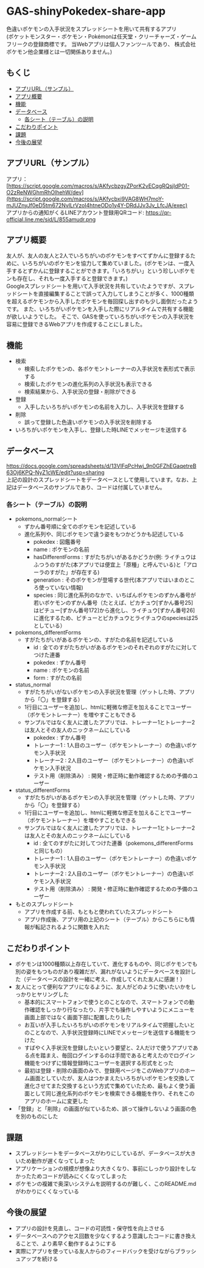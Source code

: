 # GAS-shinyPokedex-share-app
色違いポケモンの入手状況をスプレッドシートを用いて共有するアプリ<br>
(ポケットモンスター・ポケモン・Pokémonは任天堂・クリーチャーズ・ゲームフリークの登録商標です。 当Webアプリは個人ファンツールであり、 株式会社ポケモン他企業様とは一切関係ありません。)

## もくじ
- [アプリURL（サンプル）](#アプリurlサンプル)
- [アプリ概要](#アプリ概要)
- [機能](#機能)
- [データベース](#データベース)
  - [各シート（テーブル）の説明](#各シートテーブルの説明)
- [こだわりポイント](#こだわりポイント)
- [課題](#課題)
- [今後の展望](#今後の展望)

## アプリURL（サンプル）
アプリ： [https://script.google.com/macros/s/AKfycbzgyZPorK2vECqgRQsjldP01-O2zReNWGhmRhOlhehW/dev](https://script.google.com/macros/s/AKfycbxi9VAG8WH7moY-mJUZnyJf0eD5tm672NvlLrVzoI4htneODo1y4Y-DRdJJv3Jv_LfcJA/exec)
<br>
アプリからの通知がくるLINEアカウント登録用QRコード: https://qr-official.line.me/sid/L/855amudr.png

## アプリ概要
友人が、友人の友人と2人でいろちがいのポケモンをすべてずかんに登録するために、いろちがいのポケモンを協力して集めていました。(ポケモンは、一度入手するとずかんに登録することができます。「いろちがい」という珍しいポケモンも存在し、それも一度入手すると登録できます。)<br>
Googleスプレッドシートを用いて入手状況を共有していたようですが、スプレッドシートを直接編集することで誤って入力してしまうことが多く、1000種類を超えるポケモンから入手したポケモンを毎回探し出すのも少し面倒だったようです。
また、いろちがいポケモンを入手した際にリアルタイムで共有する機能が欲しいようでした。
そこで、GASを使っていろちがいポケモンの入手状況を容易に登録できるWebアプリを作成することにしました。

## 機能
- 検索
  - 検索したポケモンの、各ポケモントレーナーの入手状況を表形式で表示する
  - 検索したポケモンの進化系列の入手状況も表示できる
  - 検索結果から、入手状況の登録・削除ができる
- 登録
  - 入手したいろちがいポケモンの名前を入力し、入手状況を登録する
- 削除
  - 誤って登録した色違いポケモンの入手状況を削除する
- いろちがいポケモンを入手し、登録した時LINEでメッセージを送信する

## データベース
https://docs.google.com/spreadsheets/d/13VlFqPcHwj_9n0GFZhEGaqetreB63Oj6KPQ-NyZ1cWE/edit?usp=sharing <br>
上記の設計のスプレッドシートをデータベースとして使用しています。なお、上記はデータベースのサンプルであり、コードは付属していません。<br>
### 各シート（テーブル）の説明
- pokemons_normalシート
  - ずかん番号順に全てのポケモンを記述している
  - 進化系列や、同じポケモンで違う姿をもつかどうかも記述している
    - pokedex : 図鑑番号
    - name : ポケモンの名前
    - hasDifferentForms : すがたちがいがあるかどうか(例: ライチュウはふつうのすがた(本アプリでは便宜上「原種」と呼んでいる)と「アローラのすがた」が存在する)
    - generation : そのポケモンが登場する世代(本アプリではいまのところ使っていない情報)
    - species : 同じ進化系列のなかで、いちばんポケモンのずかん番号が若いポケモンのずかん番号（たとえば、ピカチュウ[ずかん番号25]はピチュー[ずかん番号172]から進化し、ライチュウ[ずかん番号26]に進化するため、ピチューとピカチュウとライチュウのspeciesは25としている）
- pokemons_differentForms
  - すがたちがいがあるポケモンの、すがたの名前を記述している
    - id : 全てのすがたちがいがあるポケモンのそれぞれのすがたに対してつけた連番
    - pokedex : ずかん番号
    - name : ポケモンの名前
    - form : すがたの名前
- status_normal
  - すがたちがいがないポケモンの入手状況を管理（ゲットした時、アプリから「〇」を登録する）
  - 1行目にユーザーを追加し、htmlに軽微な修正を加えることでユーザー（ポケモントレーナー）を増やすこともできる
  - サンプルではなく友人に渡したアプリでは、トレーナー1とトレーナー2は友人とその友人のニックネームにしている
    - pokedex : ずかん番号
    - トレーナー1 : 1人目のユーザー（ポケモントレーナー）の色違いポケモン入手状況
    - トレーナー2 : 2人目のユーザー（ポケモントレーナー）の色違いポケモン入手状況
    - テスト用（削除済み） : 開発・修正時に動作確認するための予備のユーザー
- status_differentForms
  - すがたちがいがあるポケモンの入手状況を管理（ゲットした時、アプリから「〇」を登録する）
  - 1行目にユーザーを追加し、htmlに軽微な修正を加えることでユーザー（ポケモントレーナー）を増やすこともできる
  - サンプルではなく友人に渡したアプリでは、トレーナー1とトレーナー2は友人とその友人のニックネームにしている
    - id : 全てのすがたに対してつけた連番（pokemons_differentFormsと同じもの）
    - トレーナー1 : 1人目のユーザー（ポケモントレーナー）の色違いポケモン入手状況
    - トレーナー2 : 2人目のユーザー（ポケモントレーナー）の色違いポケモン入手状況
    - テスト用（削除済み） : 開発・修正時に動作確認するための予備のユーザー 
- もとのスプレッドシート
  - アプリを作成する前、もともと使われていたスプレッドシート
  - アプリ作成後、アプリ用の上記のシート（テーブル）からこちらにも情報が転記されるように関数を入れた

## こだわりポイント
- ポケモンは1000種類以上存在していて、進化するものや、同じポケモンでも別の姿をもつものがあり複雑だが、漏れがないようにデータベースを設計した（データベースの設計を一緒に考え、作成してくれた友人に感謝！）
- 友人にとって便利なアプリになるように、友人がどのように使いたいかをしっかりヒヤリングした
  - 基本的にスマートフォンで使うとのことなので、スマートフォンでの動作確認をしっかり行なったり、片手でも操作しやすいようにメニューを画面上部ではなく画面下部に配置したりした
  - お互いが入手したいろちがいのポケモンをリアルタイムで把握したいとのことなので、入手状況登録時にLINEでメッセージを送信する機能をつけた
  - すばやく入手状況を登録したいという要望と、2人だけで使うアプリである点を踏まえ、毎回ログインするのは手間であると考えたのでログイン機能をつけずに情報登録時にユーザーを選択する形式をとった
  - 最初は登録・削除の画面のみで、登録用ページをこのWebアプリのホーム画面としていたが、友人はつかまえたいろちがいポケモンを交換して進化させてまた交換するという方式で集めていたため、最もよく使う画面として同じ進化系列のポケモンを検索できる機能を作り、それをこのアプリのホームに変更した
- 「登録」と「削除」の画面が似ているため、誤って操作しないよう画面の色を別のものにした

## 課題
- スプレッドシートをデータベースがわりにしているが、データベースが大きいため動作が遅くなってしまった
- アプリケーションの規模が想像より大きくなり、事前にしっかり設計をしなかったためコードが読みにくくなってしまった
- ポケモンの複雑で奥深いシステムを説明するのが難しく、このREADME.mdがわかりにくくなっている

## 今後の展望
- アプリの設計を見直し、コードの可読性・保守性を向上させる
- データベースへのアクセス回数を少なくするよう意識したコードに書き換えることで、より素早く動作するようにする
- 実際にアプリを使っている友人からのフィードバックを受けながらブラッシュアップを続ける
